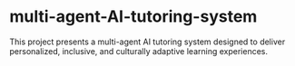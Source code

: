 # multi-agent-AI-tutoring-system
This project presents a multi-agent AI tutoring system designed to deliver personalized, inclusive, and culturally adaptive learning experiences. 
